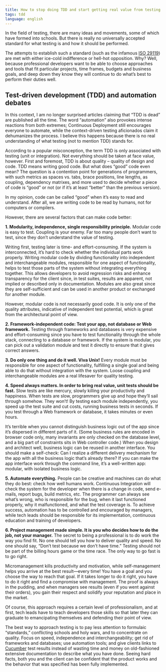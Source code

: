 ```yaml
---
title: How to stop doing TDD and start getting real value from testing
tags: tdd
language: english
---
```


In the field of testing, there are many ideas and movements, some of which have formed into schools. But there is really no universally accepted standard for what testing is and how it should be performed.

The attempts to establish such a standard (such as the infamous [ISO 29119](https://sdtimes.com/software-testing-schism/)) are met with either ice-cold indifference or hell-hot opposition. Why? Well, because professional developers want to be able to choose approaches and tools that fit particular projects, time frames, budgets and business goals, and deep down they know they will continue to do what’s best to perform their duties well.

<!--more-->

## Test-driven development (TDD) and automation debates

In this context, I am no longer surprised articles claiming that “TDD is dead” are published all the time. The word “automation” also provokes intense reactions from both extremes; Continuous Deployment still encourages everyone to automate, while the context-driven testing aficionados claim it dehumanizes the process. I believe this happens because there is no real understanding of what testing (not to mention TDD) stands for.

According to a popular misconception, the term TDD is only associated with testing (unit or integration). Not everything should be taken at face value, however. First and foremost, TDD is about quality – quality of design and code. TDD means writing good code. But what does “good” code even mean? The question is a contention point for generations of programmers, with such metrics as spaces vs. tabs, brace positions, line lengths, as coupling, dependency matrixes, and more used to decide whether a piece of code is “good” or not (or if it’s at least “better” than the previous version).

In my opinion, code can be called “good” when it’s easy to read and understand. After all, we are writing code to be read by humans, not for computers or compilers.

However, there are several factors that can make code better:

**1. Modularity, independence, single responsibility principle.** Modular code is easy to test. Coupling is your enemy. Far too many people don’t want to test, since they don’t understand the value of testing.

Writing first, testing later is time- and effort-consuming. If the system is interconnected, it’s hard to check whether the individual parts work properly. Writing modular code by dividing functionality into independent and interchangeable modules, responsible for one aspect of functionality, helps to test those parts of the system without integrating everything together. This allows developers to avoid regression risks and enhance transparency for the client since, in test suites, results are apparent, not implied or described only in documentation. Modules are also great since they are self-sufficient and can be used in another product or exchanged for another module.

However, modular code is not necessarily good code. It is only one of the quality attributes, indicative of independent test potential, which is great from the architectural point of view.

**2. Framework-independent code: Test your app, not database or Web framework.** Testing through frameworks and databases is very expensive and effort-consuming since you have to test functionality through the whole stack, connecting to a database or framework. If the system is modular, you can pick out a validation module and test it directly to ensure that it gives correct answers.

**3. Do only one thing and do it well. Viva Unix!** Every module must be responsible for one aspect of functionality, fulfilling a single goal and being able to do that without integration with the system. Loose coupling and interchangeable modules are a real lifesaver for quality testing.

**4. Speed always matters. In order to bring real value, unit tests should be fast.** Slow tests are like mercury, slowly killing your productivity and happiness. When tests are slow, programmers give up and hope they’ll sail through somehow. They won’t! By testing each module independently, you speed up the test suite and cut costs, running business tests in seconds. If you test through a Web framework or database, it takes minutes or even hours.

It’s terrible when you cannot distinguish business logic out of the app since it’s dispersed in different parts of it. (Some business rules are encoded in browser code only, many invariants are only checked on the database level, and a big part of constraints sits in Web controller code.) When you design and architect well, business logic can be reused in another interface. You should make a self-check: Can I realize a different delivery mechanism for the app with all the business logic that’s already there? If you can make the app interface work through the command line, it’s a well-written app: modular, with isolated business logic.

**5. Automate everything.** People can be creative and machines can do what they do best: check how well humans work. Continuous Integration will check the system for the developer when there is a change in code, send e-mails, report bugs, build metrics, etc. The programmer can always see what’s wrong, who is responsible for the bug, when it last functioned properly, why it malfunctioned, and what the test coverage is. To achieve success, automation has to be controlled and encouraged by managers, while tech leads should be responsible for its implementation, continuous education and training of developers.

**6. Project management made simple. It is you who decides how to do the job, not your manager.** The secret to being a professional is to do work the way you find fit. No one should tell you how to deliver quality and speed. No one should say, “Don’t test because we don’t have time.” Testing should not be part of the billing hours game or the time race. The only way to go fast is to go right.

Micromanagement kills productivity and motivation, while self-management helps you arrive at the best result—every time! You have a goal and you choose the way to reach that goal. If it takes longer to do it right, you have to do it right and find a compromise with management. The proof is always in the pudding, and when managers see results (even if you went against their orders), you gain their respect and solidify your reputation and place in the market.

Of course, this approach requires a certain level of professionalism, and at first, tech leads have to teach developers those skills so that later they can graduate to emancipating themselves and defending their point of view.

The best way to approach testing is to pay less attention to formulaic “standards,” conflicting schools and holy wars, and to concentrate on quality. Focus on speed, independence and interchangeability; get rid of frameworks and databases; use automation tools; and give clients links to [Сucumber](@w:Cucumber_(software)) test results instead of wasting time and money on old-fashioned extensive documentation to describe what you have done. Seeing hard facts, both you and the client can be confident that the product works and the behavior that was specified has been fully implemented.